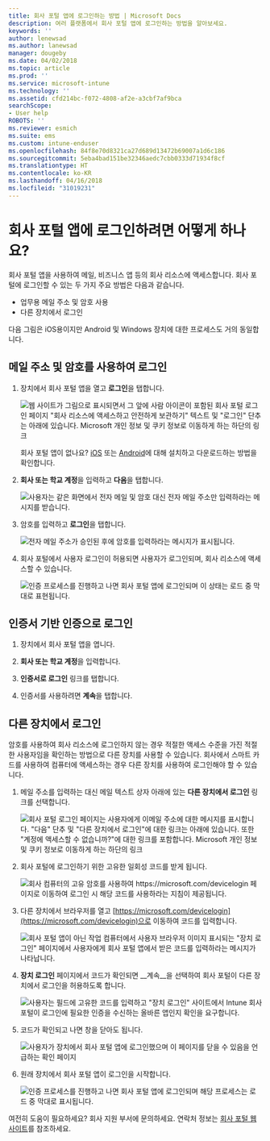```yaml
---
title: 회사 포털 앱에 로그인하는 방법 | Microsoft Docs
description: 여러 플랫폼에서 회사 포털 앱에 로그인하는 방법을 알아보세요.
keywords: ''
author: lenewsad
ms.author: lanewsad
manager: dougeby
ms.date: 04/02/2018
ms.topic: article
ms.prod: ''
ms.service: microsoft-intune
ms.technology: ''
ms.assetid: cfd214bc-f072-4808-af2e-a3cbf7af9bca
searchScope:
- User help
ROBOTS: ''
ms.reviewer: esmich
ms.suite: ems
ms.custom: intune-enduser
ms.openlocfilehash: 84f8e70d8321ca27d689d13472b69007a1d6c186
ms.sourcegitcommit: 5eba4bad151be32346aedc7cbb0333d71934f8cf
ms.translationtype: HT
ms.contentlocale: ko-KR
ms.lasthandoff: 04/16/2018
ms.locfileid: "31019231"
---
```

# <a name="how-do-i-sign-in-to-the-company-portal-app---user-story-1132123--"></a>회사 포털 앱에 로그인하려면 어떻게 하나요? <!--User Story 1132123-->

회사 포털 앱을 사용하여 메일, 비즈니스 앱 등의 회사 리소스에 액세스합니다. 회사 포털에 로그인할 수 있는 두 가지 주요 방법은 다음과 같습니다.

* 업무용 메일 주소 및 암호 사용
* 다른 장치에서 로그인

다음 그림은 iOS용이지만 Android 및 Windows 장치에 대한 프로세스도 거의 동일합니다.

## <a name="signing-in-with-your-email-address-and-password"></a>메일 주소 및 암호를 사용하여 로그인

1. 장치에서 회사 포털 앱을 열고 **로그인**을 탭합니다.

   ![웹 사이트가 그림으로 표시되면서 그 앞에 사람 아이콘이 포함된 회사 포털 로그인 페이지 "회사 리소스에 액세스하고 안전하게 보관하기" 텍스트 및 "로그인" 단추는 아래에 있습니다. Microsoft 개인 정보 및 쿠키 정보로 이동하게 하는 하단의 링크](/intune-user-help/media/cp_ios_aad_signin_after_1804_001.png)

   회사 포털 앱이 없나요? [iOS](install-and-sign-in-to-the-intune-company-portal-app-ios.md) 또는 [Android](install-the-company-portal-app-android.md)에 대해 설치하고 다운로드하는 방법을 확인합니다.

2. **회사 또는 학교 계정**을 입력하고 **다음**을 탭합니다.

   ![사용자는 같은 화면에서 전자 메일 및 암호 대신 전자 메일 주소만 입력하라는 메시지를 받습니다.](/intune-user-help/media/cp_ios_aad_signin_after_1804_002.png)

3. 암호를 입력하고 **로그인**을 탭합니다.

   ![전자 메일 주소가 승인된 후에 암호를 입력하라는 메시지가 표시됩니다.](/intune-user-help/media/cp_ios_aad_signin_after_1804_003.png)

4. 회사 포털에서 사용자 로그인이 허용되면 사용자가 로그인되며, 회사 리소스에 액세스할 수 있습니다.   

   ![인증 프로세스를 진행하고 나면 회사 포털 앱에 로그인되며 이 상태는 로드 중 막대로 표현됩니다.](/intune-user-help/media/cp_ios_aad_signin_after_1804_004.png)

## <a name="signing-in-with-certificate-based-authentication"></a>인증서 기반 인증으로 로그인

1.  장치에서 회사 포털 앱을 엽니다.

2.  **회사 또는 학교 계정**을 입력합니다.

3.  **인증서로 로그인** 링크를 탭합니다.

4.  인증서를 사용하려면 **계속**을 탭합니다.

## <a name="signing-in-from-another-device"></a>다른 장치에서 로그인

암호를 사용하여 회사 리소스에 로그인하지 않는 경우 적절한 액세스 수준을 가진 적절한 사용자임을 확인하는 방법으로 다른 장치를 사용할 수 있습니다. 회사에서 스마트 카드를 사용하여 컴퓨터에 액세스하는 경우 다른 장치를 사용하여 로그인해야 할 수 있습니다.

1. 메일 주소를 입력하는 대신 메일 텍스트 상자 아래에 있는 **다른 장치에서 로그인** 링크를 선택합니다.

   ![회사 포털 로그인 페이지는 사용자에게 이메일 주소에 대한 메시지를 표시합니다.  "다음" 단추 및 "다른 장치에서 로그인"에 대한 링크는 아래에 있습니다. 또한 "계정에 액세스할 수 없습니까?"에 대한 링크를 포함합니다. Microsoft 개인 정보 및 쿠키 정보로 이동하게 하는 하단의 링크](/intune-user-help/media/cp_ios_aad_signin_after_1804_005.png)

2. 회사 포털에 로그인하기 위한 고유한 일회성 코드를 받게 됩니다.

   ![회사 컴퓨터의 고유 암호를 사용하여 https://microsoft.com/devicelogin 페이지로 이동하여 로그인 시 해당 코드를 사용하라는 지침이 제공됩니다.](/intune-user-help/media/cp_ios_aad_signin_after_1804_006.png)

3. 다른 장치에서 브라우저를 열고 [https://microsoft.com/devicelogin](https://microsoft.com/devicelogin)으로 이동하여 코드를 입력합니다.

   ![회사 포털 앱이 아닌 작업 컴퓨터에서 사용자 브라우저 이미지 표시되는 "장치 로그인" 페이지에서 사용자에게 회사 포털 앱에서 받은 코드를 입력하라는 메시지가 나타납니다.](/intune/media/cp_ios_aad_signin_from_another_device_after_1704_004.png)

4. **장치 로그인** 페이지에서 코드가 확인되면 __계속__을 선택하여 회사 포털이 다른 장치에서 로그인을 허용하도록 합니다.

   ![사용자는 필드에 고유한 코드를 입력하고 "장치 로그인" 사이트에서 Intune 회사 포털이 로그인에 필요한 인증을 수신하는 올바른 앱인지 확인을 요구합니다.](/intune/media/cp_ios_aad_signin_from_another_device_after_1704_005.png)

5. 코드가 확인되고 나면 창을 닫아도 됩니다.

   ![사용자가 장치에서 회사 포털 앱에 로그인했으며 이 페이지를 닫을 수 있음을 언급하는 확인 페이지](/intune/media/cp_ios_aad_signin_from_another_device_after_1704_006.png)

6. 원래 장치에서 회사 포털 앱이 로그인을 시작합니다.

   ![인증 프로세스를 진행하고 나면 회사 포털 앱에 로그인되며 해당 프로세스는 로드 중 막대로 표시됩니다.](/intune-user-help/media/cp_ios_aad_signin_after_1804_007.png)

여전히 도움이 필요하세요? 회사 지원 부서에 문의하세요. 연락처 정보는 [회사 포털 웹 사이트](https://portal.manage.microsoft.com#HelpDeskDialog)를 참조하세요.
